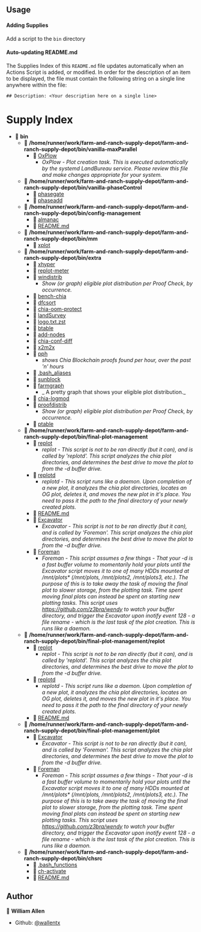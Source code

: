 ## Usage

#### Adding Supplies

Add a script to the `bin` directory

#### Auto-updating README.md

The Supplies Index of this `README.md` file updates automatically when an Actions Script is added, or modified. In order for the description of an item to be displayed, the file must contain the following string on a single line anywhere within the file:

`## Description: <Your description here on a single line>`

# Supply Index

- 📂 __bin__
   - 📂 __/home/runner/work/farm-and-ranch-supply-depot/farm-and-ranch-supply-depot/bin/vanilla-maxParallel__
      - 📄 [OxPlow](bin/vanilla-maxParallel/OxPlow)
         - _OxPlow - Plot creation task. This is executed automatically by the systemd LandBureau service. Please review this file and make changes appropriate for your system._
   - 📂 __/home/runner/work/farm-and-ranch-supply-depot/farm-and-ranch-supply-depot/bin/vanilla-phaseControl__
      - 📄 [phasegate](bin/vanilla-phaseControl/phasegate)
      - 📄 [phaseadd](bin/vanilla-phaseControl/phaseadd)
   - 📂 __/home/runner/work/farm-and-ranch-supply-depot/farm-and-ranch-supply-depot/bin/config-management__
      - 📄 [almanac](bin/config-management/almanac)
      - 📄 [README.md](bin/config-management/README.md)
   - 📂 __/home/runner/work/farm-and-ranch-supply-depot/farm-and-ranch-supply-depot/bin/mm__
      - 📄 [xplot](bin/mm/xplot)
   - 📂 __/home/runner/work/farm-and-ranch-supply-depot/farm-and-ranch-supply-depot/bin/extra__
      - 📄 [xhyper](bin/extra/xhyper)
      - 📄 [replot\-meter](bin/extra/replot-meter)
      - 📄 [windistrib](bin/extra/windistrib)
         - _Show (or graph) eligible plot distribution per Proof Check, by occurrence._
      - 📄 [bench\-chia](bin/extra/bench-chia)
      - 📄 [dfcsort](bin/extra/dfcsort)
      - 📄 [chia\-oom\-protect](bin/extra/chia-oom-protect)
      - 📄 [landSurvey](bin/extra/landSurvey)
      - 📄 [logo.txt.zst](bin/extra/logo.txt.zst)
      - 📄 [btable](bin/extra/btable)
      - 📄 [add\-nodes](bin/extra/add-nodes)
      - 📄 [chia\-conf\-diff](bin/extra/chia-conf-diff)
      - 📄 [x2m2x](bin/extra/x2m2x)
      - 📄 [pph](bin/extra/pph)
         - _shows Chia Blockchain proofs found per hour, over the past 'n' hours_
      - 📄 [.bash_aliases](bin/extra/.bash_aliases)
      - 📄 [sunblock](bin/extra/sunblock)
      - 📄 [farmgraph](bin/extra/farmgraph)
         - _ A pretty graph that shows your eligible plot distribution._
      - 📄 [chia\-logmod](bin/extra/chia-logmod)
      - 📄 [proofdistrib](bin/extra/proofdistrib)
         - _Show (or graph) eligible plot distribution per Proof Check, by occurrence._
      - 📄 [ptable](bin/extra/ptable)
   - 📂 __/home/runner/work/farm-and-ranch-supply-depot/farm-and-ranch-supply-depot/bin/final-plot-management__
      - 📄 [replot](bin/final-plot-management/replot)
         - _replot - This script is not to be ran directly (but it can), and is called by 'replotd'. This script analyzes the chia plot directories, and determines the best drive to move the plot to from the -d buffer drive._
      - 📄 [replotd](bin/final-plot-management/replotd)
         - _replotd - This script runs like a daemon. Upon completion of a new plot, it analyzes the chia plot directories, locates an OG plot, deletes it, and moves the new plot in it's place. You need to pass it the path to the final directory of your newly created plots._
      - 📄 [README.md](bin/final-plot-management/README.md)
      - 📄 [Excavator](bin/final-plot-management/Excavator)
         - _Excavator - This script is not to be ran directly (but it can), and is called by 'Foreman'. This script analyzes the chia plot directories, and determines the best drive to move the plot to from the -d buffer drive._
      - 📄 [Foreman](bin/final-plot-management/Foreman)
         - _Foreman - This script assumes a few things - That your -d is a fast buffer volume to momentarily hold your plots until the Excavator script moves it to one of many HDDs mounted at /mnt/plots* (/mnt/plots, /mnt/plots2, /mnt/plots3, etc.). The purpose of this is to take away the task of moving the final plot to slower storage, from the plotting task. Time spent moving final plots can instead be spent on starting new plotting tasks. This script uses https://github.com/z3bra/wendy to watch your buffer directory, and trigger the Excavator upon inotify event 128 - a file rename - which is the last task of the plot creation. This is runs like a daemon._
   - 📂 __/home/runner/work/farm-and-ranch-supply-depot/farm-and-ranch-supply-depot/bin/final-plot-management/replot__
      - 📄 [replot](bin/replot/replot)
         - _replot - This script is not to be ran directly (but it can), and is called by 'replotd'. This script analyzes the chia plot directories, and determines the best drive to move the plot to from the -d buffer drive._
      - 📄 [replotd](bin/replot/replotd)
         - _replotd - This script runs like a daemon. Upon completion of a new plot, it analyzes the chia plot directories, locates an OG plot, deletes it, and moves the new plot in it's place. You need to pass it the path to the final directory of your newly created plots._
      - 📄 [README.md](bin/replot/README.md)
   - 📂 __/home/runner/work/farm-and-ranch-supply-depot/farm-and-ranch-supply-depot/bin/final-plot-management/plot__
      - 📄 [Excavator](bin/plot/Excavator)
         - _Excavator - This script is not to be ran directly (but it can), and is called by 'Foreman'. This script analyzes the chia plot directories, and determines the best drive to move the plot to from the -d buffer drive._
      - 📄 [Foreman](bin/plot/Foreman)
         - _Foreman - This script assumes a few things - That your -d is a fast buffer volume to momentarily hold your plots until the Excavator script moves it to one of many HDDs mounted at /mnt/plots* (/mnt/plots, /mnt/plots2, /mnt/plots3, etc.). The purpose of this is to take away the task of moving the final plot to slower storage, from the plotting task. Time spent moving final plots can instead be spent on starting new plotting tasks. This script uses https://github.com/z3bra/wendy to watch your buffer directory, and trigger the Excavator upon inotify event 128 - a file rename - which is the last task of the plot creation. This is runs like a daemon._
   - 📂 __/home/runner/work/farm-and-ranch-supply-depot/farm-and-ranch-supply-depot/bin/chsrc__
      - 📄 [.bash_functions](bin/chsrc/.bash_functions)
      - 📄 [ch\-activate](bin/chsrc/ch-activate)
      - 📄 [README.md](bin/chsrc/README.md)


## Author

👤 **William Allen**

* Github: [@wallentx](https://github.com/wallentx)
